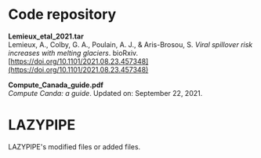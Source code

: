 Code repository
===============
**Lemieux_etal_2021.tar**<br/>
Lemieux, A., Colby, G. A., Poulain, A. J., & Aris-Brosou, S. *Viral spillover risk increases with melting glaciers*. bioRxiv. [https://doi.org/10.1101/2021.08.23.457348](https://doi.org/10.1101/2021.08.23.457348)

**Compute_Canada_guide.pdf**<br/>
*Compute Canda: a guide*. Updated on: September 22, 2021.

LAZYPIPE
===============

LAZYPIPE's modified files or added files.
